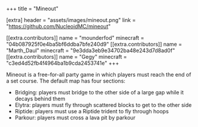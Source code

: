 +++
title = "Mineout"

[extra]
header = "assets/images/mineout.png"
link = "https://github.com/NucleoidMC/mineout"

[[extra.contributors]]
name = "mounderfod"
minecraft = "04b087925f0e4ba5bf6ddba7bfe240d9"
[[extra.contributors]]
name = "Marth_Daul"
minecraft = "9e3dda3eb9e34702ba48e243d7d8ad0f"
[[extra.contributors]]
name = "Gegy"
minecraft = "c3ed4d52fb4f4964ba1b9cda2453741e"
+++

Mineout is a free-for-all party game in which players must reach the end of a set course.
The default map has four sections: 
- Bridging: players must bridge to the other side of a large gap while it decays behind them
- Elytra: players must fly through scattered blocks to get to the other side
- Riptide: players must use a Riptide trident to fly through hoops
- Parkour: players must cross a lava pit by parkour
